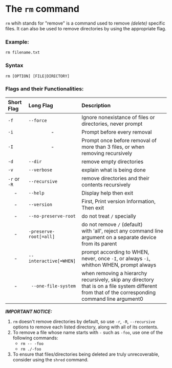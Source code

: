 # The `rm` command

`rm` whih stands for "remove" is a command used to remove *(delete)* specific files. It can also be used to remove directories by using the appropriate flag.

### Example:
```
rm filename.txt
```
### Syntax
```
rm [OPTION] [FILE|DIRECTORY]
```

### Flags and their Functionalities:
|Short Flag|Long Flag|Description|
|:---|:---|:---|
|`-f`|`--force`|Ignore nonexistance of files or directories, never prompt|
|`-i`|<center>-</center>|Prompt before every removal|
|`-I`|<center>-</center>|Prompt once before removal of more than 3 files, or when removing recursively|
|`-d`|`--dir`|remove empty directories|
|`-v`|`--verbose`|explain what is being done|
|`-r` or `-R`|`--recursive`|remove directories and their contents recursively|
|<center>-</center>|`--help`|Display help then exit|
|<center>-</center>|`--version`|First, Print version Information, Then exit|
|<center>-</center>|`--no-preserve-root`|do not treat `/` specially|
|<center>-</center>|`-preserve-root[=all]`|do not remove `/` (default) <br>with 'all', reject any command line argument on a separate device from its parent|
|<center>-</center>|`--interactive[=WHEN]`|prompt according to WHEN, never, once `-I`, or always `-i`, whithon WHEN, prompt always|
|<center>-</center>|` --one-file-system`|when removing a hierarchy recursively, skip any directory that is on a file system different from that of the corresponding command line argument0|


***IMPORTANT NOTICE:***
1. `rm` doesn't remove directories by default, so use `-r`, `-R`, `--recursive` options to remove each listed directory, along with all of its contents.
2. To remove a file whose name starts with `-` such as `-foo`, use one of the following commands:
   - `rm -- -foo`
   - `rm ./-foo`
3. To ensure that files/directories being deleted are truly unrecoverable, consider using the `shred` command.
